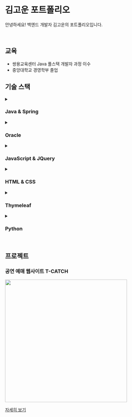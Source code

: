 # 김고운 포트폴리오
안녕하세요! 백엔드 개발자 김고운의 포트폴리오입니다.

<br>

## 교육

- 쌍용교육센터 Java 풀스택 개발자 과정 이수
- 중앙대학교 경영학부 졸업

## 기술 스택

<details>
<summary><h3>Java & Spring</h3></summary>

- JDBC를 이용한 DB와의 연동
- MyBatis / JPA를 이용한 DB와의 연동
- MVC 패턴의 CRUD
- 파일 업로드·수정·삭제 기능
- 게시판 페이징 처리, 답글 기능, 검색 기능
- 회원가입, 로그인, 로그인 상태유지
- Spring Security 활용
- 이메일 / 문자메시지 전송
- 스케줄링
- Ajax를 이용한 CRUD
- Jsoup을 이용한 데이터 크롤링

</details>

<details>
<summary><h3>Oracle</h3></summary>

- ER Diagram 설계
- 관계형 데이터 모델 설계
- SQL
  - 제약 조건을 포함하여 테이블을 생성
  - 테이블 구조 수정 및 삭제
  - 여러 개의 테이블을 Outer join 혹은 Inner join하여 필요한 데이터를 출력
  - 스칼라 서브쿼리, 인라인 뷰, 중첩쿼리
  - 컬럼별로 그룹을 지어 집계함수로 총합, 평균, 개수, 최대값, 최소값 등을 출력
  - 조건식으로 원하는 조건의 데이터만 출력
  - 조건식을 이용한 레코드 수정 및 삭제
  - 내장 함수의 활용

</details>

<details>
<summary><h3>JavaScript & JQuery</h3></summary>

- JavaScript 파일 import와 모듈화
- Ajax를 이용한 비동기 방식의 데이터 전송과 수신
- 사용자 조작에 따른 동적 페이지 만들기
- 시간과 Interval에 따른 동적 페이지 만들기
- 동적 노드 생성 / 동적 속성 부여 / 동적 CSS 설정
- 공공데이터 API JSON/XML 데이터 활용 능력
- 카카오맵 API를 이용한 지도 출력
- 카카오 로그인 API를 이용한 로그인
- 카카오 주소 API를 이용한 우편번호와 주소 찾기 기능

</details>

<details>
<summary><h3>HTML & CSS</h3></summary>

- 태그 생성 및 이미지, 동영상, 링크 삽입
- 공간 분할, 색상·크기·여백·테두리·배경 등 지정
- 절대 위치와 상대 위치 지정, 요소 배치

</details>

<details>
<summary><h3>Thymeleaf</h3></summary>

- 기본 문법
- 상태유지된 데이터 출력 및 Controller에 데이터 전달

</details>

<details>
<summary><h3>Python</h3></summary>

- 데이터 분석과 가공
- 정제된 데이터로 그래프 생성
- 데이터 크롤링
- 텍스트 마이닝

</details>

<br>

## 프로젝트

### 공연 예매 웹사이트 T-CATCH

<img width="400" src="https://user-images.githubusercontent.com/97737386/231211042-1e6a1de7-26d7-43fe-9896-8942723d667b.png">

[자세히 보기](https://github.com/HannahKim33/T-Catch.git)

